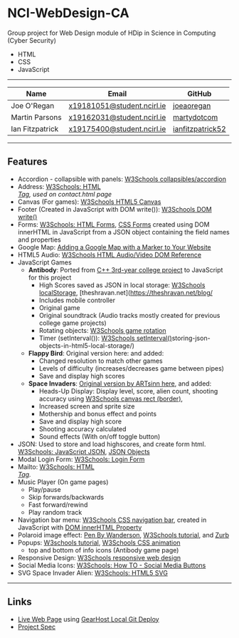 # NCI-WebDesign-CA

Group project for Web Design module of HDip in Science in Computing (Cyber Security)

* HTML
* CSS
* JavaScript

---

Name | Email | GitHub
--- | --- | ---
Joe O'Regan | x19181051@student.ncirl.ie | [joeaoregan](https://github.com/joeaoregan)
Martin Parsons | x19162031@student.ncirl.ie | [martydotcom](https://github.com/martydotcom)
Ian Fitzpatrick | x19175400@student.ncirl.ie | [ianfitzpatrick52](https://github.com/ianfitzpatrick52)

---

## Features

* Accordion - collapsible with panels: [W3Schools collapsibles/accordion](https://www.w3schools.com/howto/howto_js_accordion.asp)
* Address: [W3Schools: HTML <address> Tag](https://www.w3schools.com/tags/tag_address.asp), used on contact.html page
* Canvas (For games): [W3Schools HTML5 Canvas](https://www.w3schools.com/html/html5_canvas.asp)
* Footer (Created in JavaScript with DOM write()): [W3Schools DOM write()](https://www.w3schools.com/jsref/met_doc_write.asp)
* Forms: [W3Schools: HTML Forms](https://www.w3schools.com/html/html_forms.asp), [CSS Forms](https://www.w3schools.com/css/css_form.asp) created using DOM innerHTML in JavaScript from a JSON object containing the field names and properties
* Google Map: [Adding a Google Map with a Marker to Your Website](https://developers.google.com/maps/documentation/javascript/adding-a-google-map)
* HTML5 Audio: [W3Schools HTML Audio/Video DOM Reference](https://www.w3schools.com/tags/ref_av_dom.asp)
* JavaScript Games
  - **Antibody**: Ported from [C++ 3rd-year college project](https://github.com/joeaoregan/LIT-Yr3-Project-Antibody) to JavaScript for this project
    * High Scores saved as JSON in local storage: [W3Schools localStorage](https://www.w3schools.com/jsref/prop_win_localstorage.asp), [theshravan.net](https://theshravan.net/blog/
    * Includes mobile controller
    * Original game
    * Original soundtrack (Audio tracks mostly created for previous college game projects)
    * Rotating objects: [W3Schools game rotation](https://www.w3schools.com/graphics/game_rotation.asp)
    * Timer (setInterval()): [W3Schools setInterval()](https://www.w3schools.com/jsref/met_win_setinterval.asp)storing-json-objects-in-html5-local-storage/)
  - **Flappy Bird**: Original version here: and added:
    * Changed resolution to match other games
    * Levels of difficulty (increases/decreases game between pipes)
    * Save and display high scores
  - **Space Invaders**: [Original version by ARTsinn here](http://jsfiddle.net/ARTsinn/GgxjY/), and added:
    * Heads-Up Display: Display level, score, alien count, shooting accuracy using [W3Schools canvas rect (border)](https://www.w3schools.com/tags/canvas_rect.asp), 
    * Increased screen and sprite size
    * Mothership and bonus effect and points
    * Save and display high score
    * Shooting accuracy calculated
    * Sound effects (With on/off toggle button)
* JSON: Used to store and load highscores, and create form html. [W3Schools: JavaScript JSON](https://www.w3schools.com/js/js_json.asp), [JSON Objects](https://www.w3schools.com/js/js_json_objects.asp)
* Modal Login Form: [W3Schools: Login Form](https://www.w3schools.com/html/html5_svg.asp)
* Mailto: [W3Schools: HTML <address> Tag](https://www.w3schools.com/tags/tryit.asp?filename=tryhtml_link_mailto).
* Music Player (On game pages)
  - Play/pause
  - Skip forwards/backwards
  - Fast forward/rewind
  - Play random track
* Navigation bar menu: [W3Schools CSS navigation bar](https://www.w3schools.com/css/css_navbar.asp), created in JavaScript with [DOM innerHTML Property](https://www.w3schools.com/jsref/prop_html_innerhtml.asp)
* Polaroid image effect: [Pen By Wanderson](https://codepen.io/Wandersonsc/pen/RMerRy), [W3Schools tutorial](https://www.w3schools.com/css/css3_images.asp), and [Zurb](https://zurb.com/playground/css3-polaroids)
* Popups: [W3schools tutorial](https://www.w3schools.com/howto/howto_js_popup.asp), [W3Schools CSS animation](https://www.w3schools.com/css/css3_animations.asp)
  - top and bottom of info icons (Antibody game page)
* Responsive Design: [W3Schools responsive web design](https://www.w3schools.com/css/css_rwd_intro.asp)
* Social Media Icons: [W3Schools: How TO - Social Media Buttons](https://www.w3schools.com/howto/howto_css_social_media_buttons.asp)
* SVG Space Invader Alien: [W3Schools: HTML5 SVG](https://www.w3schools.com/html/html5_svg.asp)

---

## Links

* [Live Web Page](http://wdtest2019jim.gearhostpreview.com/index.html) using [GearHost Local Git Deploy](https://www.gearhost.com/documentation/git-deploy-your-application)
* [Project Spec](https://github.com/joeaoregan/NCI-WebDesign-CA/wiki/Project-Spec)